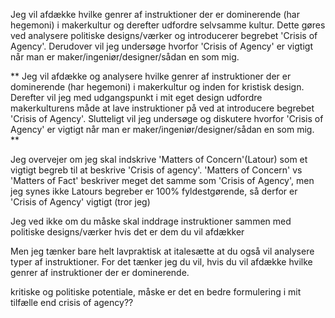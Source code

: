 Jeg vil afdække hvilke genrer af instruktioner der er dominerende (har hegemoni) i makerkultur og derefter udfordre selvsamme kultur.
Dette gøres ved analysere politiske designs/værker og introducerer begrebet 'Crisis of Agency'. Derudover vil jeg undersøge hvorfor 'Crisis of Agency' er vigtigt når man er maker/ingeniør/designer/sådan en som mig.


** Jeg vil afdække og analysere hvilke genrer af instruktioner der er dominerende (har hegemoni) i makerkultur og inden for kristisk design.
Derefter vil jeg med udgangspunkt i mit eget design udfordre makerkulturens måde at lave instruktioner på ved at introducere begrebet 'Crisis of Agency'. Slutteligt vil jeg undersøge og diskutere hvorfor 'Crisis of Agency' er vigtigt når man er maker/ingeniør/designer/sådan en som mig. **

Jeg overvejer om jeg skal indskrive 'Matters of Concern'(Latour) som et vigtigt begreb til at beskrive 'Crisis of agency'. 'Matters of Concern' vs 'Matters of Fact' beskriver meget det samme som 'Crisis of Agency', men jeg synes ikke Latours begreber er 100% fyldestgørende, så derfor er 'Crisis of Agency' vigtigt (tror jeg)

Jeg ved ikke om du måske skal inddrage instruktioner sammen med politiske designs/værker hvis det er dem du vil afdækker

Men jeg tænker bare helt lavpraktisk at italesætte at du også vil analysere typer af instruktioner. For det tænker jeg du vil, hvis du vil afdække hvilke genrer af instruktioner der er dominerende.



kritiske og politiske potentiale, måske er det en bedre formulering i mit tilfælle end crisis of agency??
